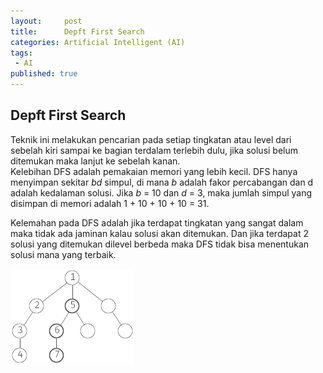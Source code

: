 ```yaml
---
layout:     post
title:      Depft First Search
categories: Artificial Intelligent (AI)
tags:
 - AI
published: true
---
```

## Depft First Search

Teknik ini melakukan pencarian pada setiap tingkatan atau level dari sebelah kiri sampai ke bagian terdalam terlebih dulu, jika solusi belum ditemukan maka lanjut ke sebelah kanan.  
Kelebihan DFS adalah pemakaian memori yang lebih kecil. DFS hanya menyimpan sekitar _bd_ simpul, di mana _b_ adalah fakor percabangan dan d adalah kedalaman solusi. Jika _b_ = 10 dan _d_ = 3, maka jumlah simpul yang disimpan di memori adalah 1 + 10 + 10 + 10 = 31.  

Kelemahan pada DFS adalah jika terdapat tingkatan yang 	sangat dalam maka tidak ada jaminan kalau solusi akan 	ditemukan. 	Dan jika terdapat 2 solusi yang ditemukan dilevel berbeda maka DFS tidak bisa menentukan solusi mana yang terbaik.

![DFS.png](https://raw.githubusercontent.com/akhmadsyarif04/blog/gh-pages/_posts/DFS.png)

